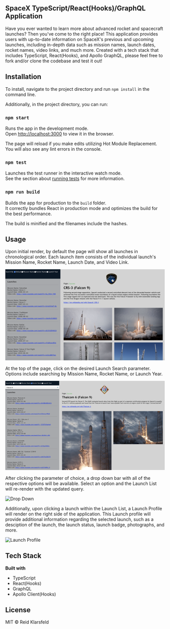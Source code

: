 ## SpaceX TypeScript/React(Hooks)/GraphQL Application

Have you ever wanted to learn more about advanced rocket and spacecraft launches? Then you've come to the right place! This application provides users with up-to-date information on SpaceX's previous and upcoming launches, including in-depth data such as mission names, launch dates, rocket names, video links, and much more. Created with a tech stack that includes TypeScript, React(Hooks), and Apollo GraphQL, please feel free to fork and/or clone the codebase and test it out!

## Installation

To install, navigate to the project directory and run `npm install` in the command line.

Additionally, in the project directory, you can run:

### `npm start`

Runs the app in the development mode.<br />
Open [http://localhost:3000](http://localhost:3000) to view it in the browser.

The page will reload if you make edits utilizing Hot Module Replacement.<br />
You will also see any lint errors in the console.

### `npm test`

Launches the test runner in the interactive watch mode.<br />
See the section about [running tests](https://facebook.github.io/create-react-app/docs/running-tests) for more information.

### `npm run build`

Builds the app for production to the `build` folder.<br />
It correctly bundles React in production mode and optimizes the build for the best performance.

The build is minified and the filenames include the hashes.<br />

## Usage

Upon initial render, by default the page will show all launches in chronological order. Each launch item consists of the individual launch's Mission Name, Rocket Name, Launch Date, and Video Link. 

![initial render](/images/default.png)

At the top of the page, click on the desired Launch Search parameter. Options include searching by Mission Name, Rocket Name, or Launch Year.

![Search Parameters](/images/select_search_param.png)

After clicking the parameter of choice, a drop down bar with all of the respective options will be available. Select an option and the Launch List will re-render with the updated query.

![Drop Down](/images/select_option.png)

Additionally, upon clicking a launch within the Launch List, a Launch Profile will render on the right side of the application. This Launch profile will provide additional information regarding the selected launch, such as a desciption of the launch, the launch status, launch badge, photographs, and more.

![Launch Profile](/images/change_profile.png)

## Tech Stack

**Built with**
- TypeScript
- React(Hooks)
- GraphQL
- Apollo Client(Hooks)

## License

MIT © Reid Klarsfeld
